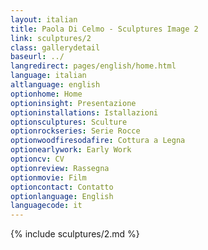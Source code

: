 ```yaml
---
layout: italian
title: Paola Di Celmo - Sculptures Image 2
link: sculptures/2
class: gallerydetail
baseurl: ../
langredirect: pages/english/home.html
language: italian
altlanguage: english
optionhome: Home
optioninsight: Presentazione
optioninstallations: Istallazioni
optionsculptures: Sculture
optionrockseries: Serie Rocce
optionwoodfiresodafire: Cottura a Legna
optionearlywork: Early Work
optioncv: CV
optionreview: Rassegna
optionmovie: Film
optioncontact: Contatto
optionlanguage: English
languagecode: it
---
```

{% include sculptures/2.md %}
